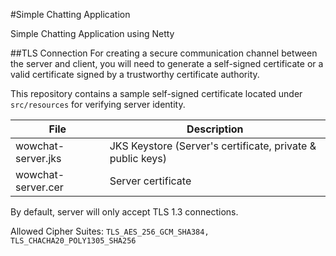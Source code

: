 #Simple Chatting Application

Simple Chatting Application using Netty

##TLS Connection
For creating a secure communication channel between the server and client, you will need to generate a self-signed certificate or a valid certificate signed by
a trustworthy certificate authority.

This repository contains a sample self-signed certificate located under `src/resources` for verifying server identity.


| File      | Description       |
| ----------- | ----------- |
| wowchat-server.jks      | JKS Keystore (Server's certificate, private & public keys)|
| wowchat-server.cer      | Server certificate     |

By default, server will only accept TLS 1.3 connections.

Allowed Cipher Suites: `TLS_AES_256_GCM_SHA384, TLS_CHACHA20_POLY1305_SHA256`